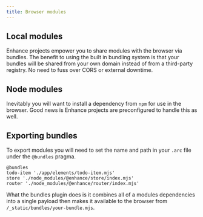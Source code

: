 ```yaml
---
title: Browser modules
---
```



## Local modules
Enhance projects empower you to share modules with the browser via bundles. The benefit to using the built in bundling system is that your bundles will be shared from your own domain instead of from a third-party registry. No need to fuss over CORS or external downtime.

## Node modules
Inevitably you will want to install a dependency from `npm` for use in the browser. Good news is Enhance projects are preconfigured to handle this as well.

## Exporting bundles
To export modules you will need to set the name and path in your `.arc` file under the `@bundles` pragma.

```arc
@bundles
todo-item './app/elements/todo-item.mjs'
store './node_modules/@enhance/store/index.mjs'
router './node_modules/@enhance/router/index.mjs'
```
What the bundles plugin does is it combines all of a modules dependencies into a single payload then makes it available to the browser from `/_static/bundles/your-bundle.mjs`.
